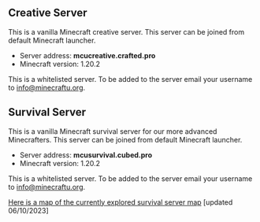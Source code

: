 ## Creative Server

This is a vanilla Minecraft creative server. This server can be joined from default Minecraft launcher.

* Server address: **mcucreative.crafted.pro**
* Minecraft version: 1.20.2

This is a whitelisted server. To be added to the server email your username to info@minecraftu.org. 

## Survival Server

This is a vanilla Minecraft survival server for our more advanced Minecrafters. This server can be joined from default Minecraft launcher.

* Server address: **mcusurvival.cubed.pro**
* Minecraft version: 1.20.2

This is a whitelisted server. To be added to the server email your username to info@minecraftu.org.

[Here is a map of the currently explored survival server map](world.png) [updated 06/10/2023]
